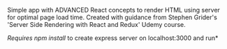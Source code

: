 Simple app with ADVANCED React concepts to render HTML using server for optimal page load time. Created with guidance from Stephen Grider's 'Server Side Rendering with React and Redux' Udemy course.

*Requires npm install* to create express server on localhost:3000 and run*
